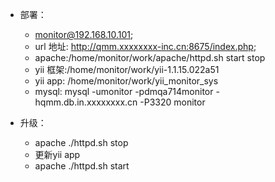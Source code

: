 - 部署：
    - monitor@192.168.10.101;
    - url 地址: http://qmm.xxxxxxxx-inc.cn:8675/index.php; 
    - apache:/home/monitor/work/apache/httpd.sh start stop
    - yii 框架:/home/monitor/work/yii-1.1.15.022a51 
    - yii app: /home/monitor/work/yii_monitor_sys 
    - mysql: mysql -umonitor -pdmqa714monitor -hqmm.db.in.xxxxxxxx.cn -P3320 monitor

- 升级：
    - apache  ./httpd.sh stop
    - 更新yii app
    - apache ./httpd.sh start
